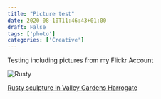 ```yaml
---
title: "Picture test"
date: 2020-08-10T11:46:43+01:00
draft: False
tags: ['photo']
categories: ['Creative']
---
```


Testing including pictures from my Flickr Account

![Rusty](https://live.staticflickr.com/65535/50179510847_75e14e6af9_b.jpg)

[Rusty sculpture in Valley Gardens Harrogate](https://www.flickr.com/photos/doodle_m/50179510847)

